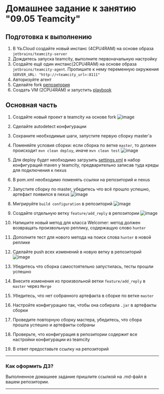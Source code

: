 # Домашнее задание к занятию "09.05 Teamcity"

## Подготовка к выполнению

1. В Ya.Cloud создайте новый инстанс (4CPU4RAM) на основе образа `jetbrains/teamcity-server`
2. Дождитесь запуска teamcity, выполните первоначальную настройку
3. Создайте ещё один инстанс(2CPU4RAM) на основе образа `jetbrains/teamcity-agent`. Пропишите к нему переменную окружения `SERVER_URL: "http://<teamcity_url>:8111"`
4. Авторизуйте агент
5. Сделайте fork [репозитория](https://github.com/aragastmatb/example-teamcity)
6. Создать VM (2CPU4RAM) и запустить [playbook](./infrastructure)

## Основная часть

1. Создайте новый проект в teamcity на основе fork
![image](https://user-images.githubusercontent.com/40559167/191569250-d6a985b3-bde9-48bf-a76a-ba855b58ee5f.png)
2. Сделайте autodetect конфигурации
3. Сохраните необходимые шаги, запустите первую сборку master'a
5. Поменяйте условия сборки: если сборка по ветке `master`, то должен происходит `mvn clean deploy`, иначе `mvn clean test`
![image](https://user-images.githubusercontent.com/40559167/191571463-bab64e9e-b896-451b-8453-2f7efe066724.png)
7. Для deploy будет необходимо загрузить [settings.xml](./teamcity/settings.xml) в набор конфигураций maven у teamcity, предварительно записав туда креды для подключения к nexus
8. В pom.xml необходимо поменять ссылки на репозиторий и nexus
9. Запустите сборку по master, убедитесь что всё прошло успешно, артефакт появился в nexus
![image](https://user-images.githubusercontent.com/40559167/191574761-09ed55b4-dba6-46a4-9fc1-57eb73177925.png)
11. Мигрируйте `build configuration` в репозиторий
![image](https://user-images.githubusercontent.com/40559167/191575355-53c89137-6ea0-4262-b3d1-6a1baa67f3ee.png)
12. Создайте отдельную ветку `feature/add_reply` в репозитории
![image](https://user-images.githubusercontent.com/40559167/191575055-fd43a205-c071-4f23-ac50-eaefb05194b1.png)

13. Напишите новый метод для класса Welcomer: метод должен возвращать произвольную реплику, содержащую слово `hunter`
14. Дополните тест для нового метода на поиск слова `hunter` в новой реплике
15. Сделайте push всех изменений в новую ветку в репозиторий
![image](https://user-images.githubusercontent.com/40559167/191580527-0d1172fa-0625-4253-a2ff-5d6ff9221a75.png)
17. Убедитесь что сборка самостоятельно запустилась, тесты прошли успешно
18. Внесите изменения из произвольной ветки `feature/add_reply` в `master` через `Merge`
19. Убедитесь, что нет собранного артефакта в сборке по ветке `master`
20. Настройте конфигурацию так, чтобы она собирала `.jar` в артефакты сборки
21. Проведите повторную сборку мастера, убедитесь, что сбора прошла успешно и артефакты собраны
22. Проверьте, что конфигурация в репозитории содержит все настройки конфигурации из teamcity
23. В ответ предоставьте ссылку на репозиторий

---

### Как оформить ДЗ?

Выполненное домашнее задание пришлите ссылкой на .md-файл в вашем репозитории.

---

